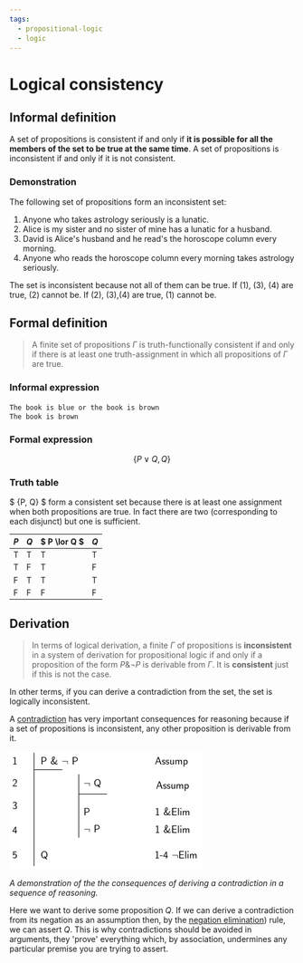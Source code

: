 ```yaml
---
tags:
  - propositional-logic
  - logic
---
```


# Logical consistency

## Informal definition

A set of propositions is consistent if and only if **it is possible for all the
members of the set to be true at the same time**. A set of propositions is
inconsistent if and only if it is not consistent.

### Demonstration

The following set of propositions form an inconsistent set:

1. Anyone who takes astrology seriously is a lunatic.
2. Alice is my sister and no sister of mine has a lunatic for a husband.
3. David is Alice's husband and he read's the horoscope column every morning.
4. Anyone who reads the horoscope column every morning takes astrology
   seriously.

The set is inconsistent because not all of them can be true. If (1), (3), (4)
are true, (2) cannot be. If (2), (3),(4) are true, (1) cannot be.

## Formal definition

> A finite set of propositions $\Gamma$ is truth-functionally consistent if and
> only if there is at least one truth-assignment in which all propositions of
> $\Gamma$ are true.

### Informal expression

```
The book is blue or the book is brown
The book is brown
```

### Formal expression

$$
\{P \lor Q, Q\}
$$

### Truth table

$ \{P, Q\} $ form a consistent set because there is at least one assignment when
both propositions are true. In fact there are two (corresponding to each
disjunct) but one is sufficient.

| $P$ | $Q$ | $ P \lor Q $ | $Q$ |
| --- | --- | ------------ | --- |
| T   | T   | T            | T   |
| T   | F   | T            | F   |
| F   | T   | T            | T   |
| F   | F   | F            | F   |

## Derivation

> In terms of logical derivation, a finite $\Gamma$ of propositions is
> **inconsistent** in a system of derivation for propositional logic if and only
> if a proposition of the form $P \& \lnot P$ is derivable from $\Gamma$. It is
> **consistent** just if this is not the case.

In other terms, if you can derive a contradiction from the set, the set is
logically inconsistent.

A
[contradiction](Logical_truth_and_falsity.md#logical-falsity)
has very important consequences for reasoning because if a set of propositions
is inconsistent, any other proposition is derivable from it.

![](/img/derivation_from_contradiction.png)

_A demonstration of the the consequences of deriving a contradiction in a
sequence of reasoning._

Here we want to derive some proposition $Q$. If we can derive a contradiction
from its negation as an assumption then, by the
[negation elimination](Negation_Elimination.md)) rule, we can
assert $Q$. This is why contradictions should be avoided in arguments, they
'prove' everything which, by association, undermines any particular premise you
are trying to assert.
